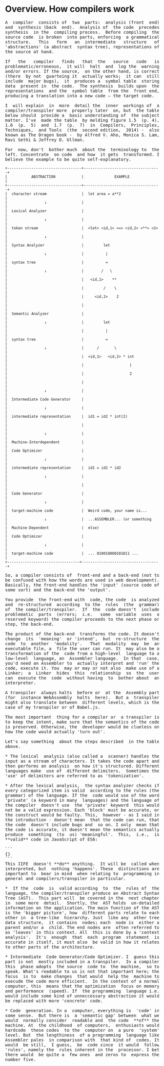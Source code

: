 # Overview. How compilers work

<pre>
A  compiler  consists of  two  parts:  analysis (front  end)
and  synthesis (back  end).  Analysis of  the code  precedes
synthesis  in the  compiling process.  Before compiling  the
source code  is broken  into parts, enforcing  a grammatical
structure.   This   form   an  intermediate   structure   of
'abstractions' (a abstract  syntax tree), representations of
the source at hand.

If   the   compiler   finds   that  the   source   code   is
problematic/erroneous,  it will  halt  and  log the  warning
and/or errors. If the source,  on the other hand, is correct
(there  by not  guarteing it  actually works;  it can  still
include  major bugs),  it  produces a  symbol table  storing
data  present in  the code.  The synthesis  builds upon  the
representations  and the  symbol table  from the  front end,
producing a translation into a new code — the target code.

I  will explain  in  more  detail the  inner  workings of  a
compiler/transpiler more  properly later  on, but  the table
below should  provide a  basic understanding of  the subject
matter. I've  made the table  by melding figure 1.5  (p. 4),
1.6  (p.  5)  and  1.7  (p.  7)  in  Compilers,  Principles,
Techniques,  and Tools  (the  second edition,  2014) -  also
known as The Dragon book -  by Alfred V. Aho, Monica S. Lam,
Ravi Sethi & Jeffrey D. Ullman.

For  now, don't  bother much  about the  terminology to  the
left. Concentrate  on code  and how  it gets  transformed. I
believe the example to be quite self-explanatory.
</pre>

```
+----------------------------------+-----------------------------------+
|           ABSTRACTION            |              EXAMPLE              |
+----------------------------------+-----------------------------------+
|  character stream                |  let area = a**2                  |
|                 ↓                |                                   |
|  Lexical Analyzer                |                                   |
|                 ↓                |                                   |
|  token stream                    |  <let> <id,1> <=> <id,2> <**> <2> |
|                 ↓                |                                   |
|  Syntax Analyzer                 |         let                       |
|                 ↓                |          |                        |
|  syntax tree                     |          =                        |
|                 ↓                |        /   \                      |
|                                  |   <id,1>    **                    |
|                                  |         /    \                    |
|                                  |     <id,2>    2                   |
|                                  |                                   |
|  Semantic Analyzer               |                                   |
|                 ↓                |         let                       |
|                                  |          |                        |
|  syntax tree                     |          =                        |
|                 ↓                |      /       \                    |
|                                  |  <id,1>   <id,2> * int            |
|                                  |                     |             |
|                                  |                     2             |
|                                  |                                   |
|                 ↓                |                                   |
|  Intermediate Code Generator     |                                   |
|                 ↓                |                                   |
|  intermediate representation     |  id1 = id2 * int(2)               |
|                                  |                                   | 
|                 ↓                |                                   |
|  Machine-Interdependent          |                                   |
|  Code Optimizer                  |                                   | 
|                 ↓                |                                   |
|  intermediate representation     |  id1 = id2 * id2                  |
|                 ↓                |                                   |
|                                  |                                   |
|  Code Generator                  |                                   |
|                 ↓                |                                   |
|  target-machine code             |  Weird code, your name is...      |
|                 ↓                |  ...ASSEMBLER... (or something    |
|  Machine-Dependent               |  else)                            | 
|  Code Optimizer                  |                                   | 
|                 ↓                |                                   |
|  target-machine code             |  ... 010010000101011 ...          |
+---------------------------------+------------------------------------+
```

<pre>
So, a compiler consists of  front-end and a back-end (not to
be confused with how the words are used in web development).
Basically, the front-end handles the 'input' (source code of
some sort) and the back-end the 'output'.

You provide  the front-end with  code, the code  is analyzed
and  re-structured  according  to the  rules  (the  grammar)
of  the compiler/transpiler.  If  the  code doesn't  include
problematic  parts  (errors;  i.e.   some  variable  uses  a
reserved keyword) the compiler proceeds to the next phase or
step, the back-end.

The product of the back-end  transforms the code. It doesn't
change  its  'meaning'  or 'intend',  but  re-structure  the
code  to  another  'modality'.   That  modality  may  be  an
executable file, a  file the user can run. It  may also be a
transformation of the  code from a high-level  language to a
low-level  language, an  Assembler language.  In that  case,
you'd need an Assembler to  actually interpret and 'run' the
code, execute it. You  may or may or not also  make use of a
Linker;  a  Linker  hides  this  relationship  so  the  user
can  execute the  code  without having  to  bother about  an
interpreter.

A transpiler  always halts  before or  at the  Assembly part
(for  instance WebAssembly  halts  here).  But a  transpiler
might also translate between  different levels, which is the
case of my transpiler or of Babel.js.

The most important  thing for a compiler or  a transpiler is
to keep the intent, make sure that the semantics of the code
is preserved. Otherwise, the  developer would be clueless on
how the code would actually 'turn out'.

Let's say something  about the steps described  in the table
above.

* The lexical  analysis (also called a  scanner) handles the
input as a stream of characters. It takes the code apart and
then performs an analysis  on how it's structured. Different
languages make  use of  different delimiters.  Sometimes the
'use' of delimiters are referred to as 'tokenization'.

* After the lexical analysis,  the syntax analyzer checks if
every categorized item is valid  according to the rules (the
grammar) of the language. If the  code would use of the word
'private' (a keyword in many  languages) and the language of
the compiler  doesn't use  the 'private' keyword  this would
not be a valid expression. Each 'block' must be accurate, or
the construct would be faulty. This,  however - as I said in
the introduction - doesn't mean  that the code can run, that
the code  doesn't include bugs and  so on. I only  mean that
the code is accurate, it doesn't mean the semantics actually
produce  something  (to  us) 'meaningful'.  This,  i.e.,  is
**valid** code in JavaScript of ES6:

```
{}
```
This IIFE  doesn't **do** anything.  It will be  called when
interpreted, but  nothing 'happens'. These  distinctions are
important to  bear in mind  when relating to  programming in
general and compilers/transpiler in particular.

*  If the  code  is  valid according  to  the  rules of  the
language, the compiler/transpiler produce an Abstract Syntax
Tree (AST).  This part will  be covered in the  next chapter
in  some more  detail.  Shortly, the  AST holds  un-detailed
information on the application. The main function of the AST
is the 'bigger picture', how  different parts relate to each
other in  a tree-like  hierarchy. Just  like any  other tree
data structure,  it contains  nodes; each  node is  either a
parent and/or a  child. The end nodes are  often referred to
as 'leaves' in this context. All  this is done by a 'context
analysis'.  It's  enough  that  each  program  statement  is
accurate in itself, it must also  be valid in how it relates
to other parts of the architecture.

* Intermediate  Code Generator/Code Optimizer. I  guess this
part is not  mostly included in a transpiler.  In a compiler
this  phase adopts  the source  code to  the machine,  so to
speak. What's readable to us is not that important here; the
focus  is to  make changes  that would  help the  machine to
execude the code more efficient.  In the context of a normal
computer, this  means that the optimization  focus on memory
and performance  (speed). If  the programming  language i.e.
would include some kind of unneccessary abstraction it would
be replaced with more 'concrete' code.

* Code  generation. In a  computer, everything is  'code' in
some sense.  But there is  a 'semantic gap' between  what we
would  normally consider  readable and  the code  **of** the
machine. At  the childhood  of computers,  enthusiasts would
hardcode  these codes  to the  computer on  a pure  'system'
level. But  the lengthiness  of a programming  language like
Assembler pales  in comparison with  that kind of  codes. It
would  be still,  I guess,  be  code since  it would  follow
'rules', namely the  rules inherent in the  processor. I bet
there would  be quite a  few ones  and zeros to  express the
number five.
</pre>




